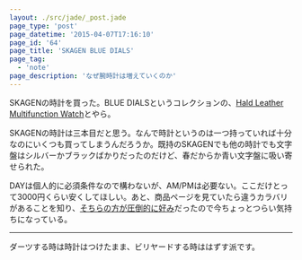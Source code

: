 ```yaml
---
layout: ./src/jade/_post.jade
page_type: 'post'
page_datetime: '2015-04-07T17:16:10'
page_id: '64'
page_title: 'SKAGEN BLUE DIALS'
page_tag:
  - 'note'
page_description: 'なぜ腕時計は増えていくのか'
---
```

SKAGENの時計を買った。BLUE DIALSというコレクションの、[Hald Leather Multifunction Watch](http://www.skagen.com/us/en/hidden-arrays/blue-dials.html)とやら。

SKAGENの時計は三本目だと思う。なんで時計というのは一つ持っていれば十分なのにいくつも買ってしまうんだろうか。既持のSKAGENでも他の時計でも文字盤はシルバーかブラックばかりだったのだけど、春だからか青い文字盤に吸い寄せられた。

DAYは個人的に必須条件なので構わないが、AM/PMは必要ない。ここだけとって3000円くらい安くしてほしい。あと、商品ページを見ていたら違うカラバリがあることを知り、[そちらの方が圧倒的に好み](http://www.skagen.com/us/en/hidden-arrays/blue-dials/hald-leather-multifunction-watch-pdpskw6169p.html?referer=productlisting)だったので今ちょっとつらい気持ちになっている。

---

ダーツする時は時計はつけたまま、ビリヤードする時ははずす派です。
